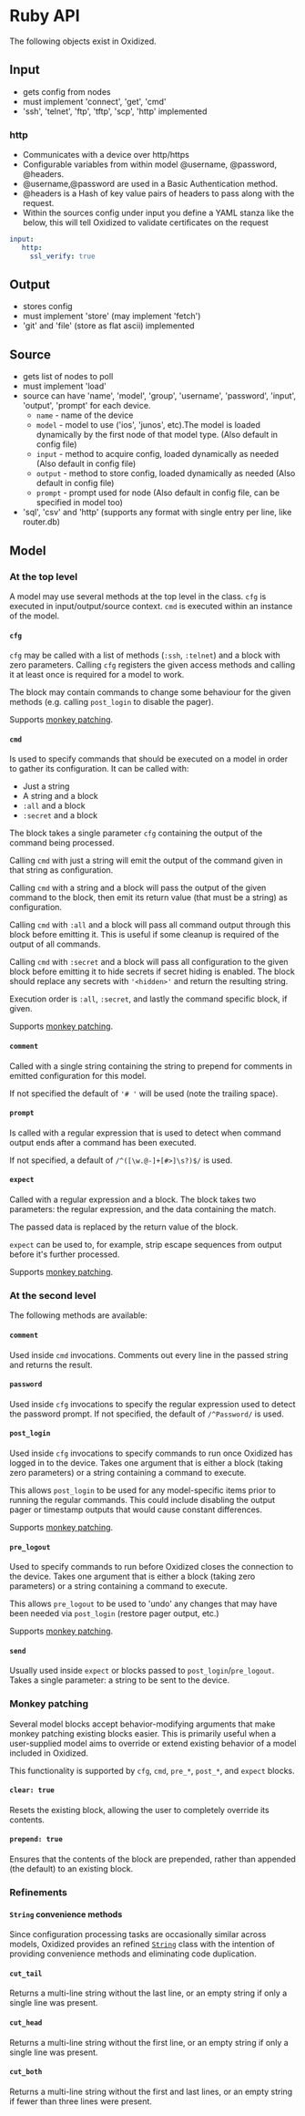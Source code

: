 # Ruby API

The following objects exist in Oxidized.

## Input

* gets config from nodes
* must implement 'connect', 'get', 'cmd'
* 'ssh', 'telnet', 'ftp', 'tftp', 'scp', 'http' implemented

### http

* Communicates with a device over http/https
* Configurable variables from within model @username, @password, @headers.
* @username,@password are used in a Basic Authentication method.
* @headers is a Hash of key value pairs of headers to pass along with the request.
* Within the sources config under input you define a YAML stanza like the below, this will tell Oxidized to validate certificates on the request

```yaml
input:
   http:
     ssl_verify: true
```

## Output

* stores config
* must implement 'store' (may implement 'fetch')
* 'git' and 'file' (store as flat ascii) implemented

## Source

* gets list of nodes to poll
* must implement 'load'
* source can have 'name', 'model', 'group', 'username', 'password', 'input', 'output', 'prompt' for each device.
  * `name` - name of the device
  * `model` - model to use ('ios', 'junos', etc).The model is loaded dynamically by the first node of that model type. (Also default in config file)
  * `input` - method to acquire config, loaded dynamically as needed (Also default in config file)
  * `output` - method to store config, loaded dynamically as needed (Also default in config file)
  * `prompt` - prompt used for node (Also default in config file, can be specified in model too)
* 'sql', 'csv' and 'http' (supports any format with single entry per line, like router.db)

## Model

### At the top level

A model may use several methods at the top level in the class. `cfg` is
executed in input/output/source context. `cmd` is executed within an instance
of the model.

#### `cfg`

`cfg` may be called with a list of methods (`:ssh`, `:telnet`) and a block with
zero parameters.  Calling `cfg` registers the given access methods and calling
it at least once is required for a model to work.

The block may contain commands to change some behaviour for the given methods
(e.g. calling `post_login` to disable the pager).

Supports [monkey patching](#monkey-patching).

#### `cmd`

Is used to specify commands that should be executed on a model in order to
gather its configuration. It can be called with:

* Just a string
* A string and a block
* `:all` and a block
* `:secret` and a block

The block takes a single parameter `cfg` containing the output of the command
being processed.

Calling `cmd` with just a string will emit the output of the command given in
that string as configuration.

Calling `cmd` with a string and a block will pass the output of the given
command to the block, then emit its return value (that must be a string) as
configuration.

Calling `cmd` with `:all` and a block will pass all command output through this
block before emitting it. This is useful if some cleanup is required of the
output of all commands.

Calling `cmd` with `:secret` and a block will pass all configuration to the
given block before emitting it to hide secrets if secret hiding is enabled. The
block should replace any secrets with `'<hidden>'` and return the resulting
string.

Execution order is `:all`, `:secret`, and lastly the command specific block, if
given.

Supports [monkey patching](#monkey-patching).

#### `comment`

Called with a single string containing the string to prepend for comments in
emitted configuration for this model.

If not specified the default of `'# '` will be used (note the trailing space).

#### `prompt`

Is called with a regular expression that is used to detect when command output
ends after a command has been executed.

If not specified, a default of `/^([\w.@-]+[#>]\s?)$/` is used.

#### `expect`

Called with a regular expression and a block. The block takes two parameters:
the regular expression, and the data containing the match.

The passed data is replaced by the return value of the block.

`expect` can be used to, for example, strip escape sequences from output before
it's further processed.

Supports [monkey patching](#monkey-patching).

### At the second level

The following methods are available:

#### `comment`

Used inside `cmd` invocations. Comments out every line in the passed string and
returns the result.

#### `password`

Used inside `cfg` invocations to specify the regular expression used to detect
the password prompt. If not specified, the default of `/^Password/` is used.

#### `post_login`

Used inside `cfg` invocations to specify commands to run once Oxidized has
logged in to the device. Takes one argument that is either a block (taking zero
parameters) or a string containing a command to execute.

This allows `post_login` to be used for any model-specific items prior to
running the regular commands. This could include disabling the output pager
or timestamp outputs that would cause constant differences.

Supports [monkey patching](#monkey-patching).

#### `pre_logout`

Used to specify commands to run before Oxidized closes the connection to the
device. Takes one argument that is either a block (taking zero parameters) or a
string containing a command to execute.

This allows `pre_logout` to be used to 'undo' any changes that may have been
needed via `post_login` (restore pager output, etc.)

Supports [monkey patching](#monkey-patching).

#### `send`

Usually used inside `expect` or blocks passed to `post_login`/`pre_logout`.
Takes a single parameter: a string to be sent to the device.

### Monkey patching

Several model blocks accept behavior-modifying arguments that make monkey
patching existing blocks easier. This is primarily useful when a user-supplied
model aims to override or extend existing behavior of a model included in Oxidized.

This functionality is supported by `cfg`, `cmd`, `pre_*`, `post_*`, and `expect`
blocks.

#### `clear: true`

Resets the existing block, allowing the user to completely override its contents.

#### `prepend: true`

Ensures that the contents of the block are prepended, rather than appended (the
default) to an existing block.

### Refinements

#### `String` convenience methods

Since configuration processing tasks are occasionally similar across models,
Oxidized provides an refined [`String`](../lib/refinements.rb) class with the
intention of providing convenience methods and eliminating code duplication.

#### `cut_tail`

Returns a multi-line string without the last line, or an empty string if only a
single line was present.

#### `cut_head`

Returns a multi-line string without the first line, or an empty string if only a
single line was present.

#### `cut_both`

Returns a multi-line string without the first and last lines, or an empty string
if fewer than three lines were present.
